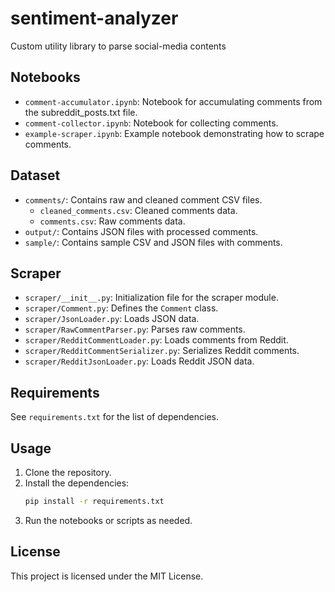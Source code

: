 # sentiment-analyzer
Custom utility library to parse social-media contents

## Notebooks

- `comment-accumulator.ipynb`: Notebook for accumulating comments from the subreddit_posts.txt file.
- `comment-collector.ipynb`: Notebook for collecting comments.
- `example-scraper.ipynb`: Example notebook demonstrating how to scrape comments.

## Dataset

- `comments/`: Contains raw and cleaned comment CSV files.
  - `cleaned_comments.csv`: Cleaned comments data.
  - `comments.csv`: Raw comments data.
- `output/`: Contains JSON files with processed comments.
- `sample/`: Contains sample CSV and JSON files with comments.

## Scraper

- `scraper/__init__.py`: Initialization file for the scraper module.
- `scraper/Comment.py`: Defines the `Comment` class.
- `scraper/JsonLoader.py`: Loads JSON data.
- `scraper/RawCommentParser.py`: Parses raw comments.
- `scraper/RedditCommentLoader.py`: Loads comments from Reddit.
- `scraper/RedditCommentSerializer.py`: Serializes Reddit comments.
- `scraper/RedditJsonLoader.py`: Loads Reddit JSON data.

## Requirements

See `requirements.txt` for the list of dependencies.

## Usage

1. Clone the repository.
2. Install the dependencies:
    ```sh
    pip install -r requirements.txt
    ```
3. Run the notebooks or scripts as needed.

## License

This project is licensed under the MIT License.


